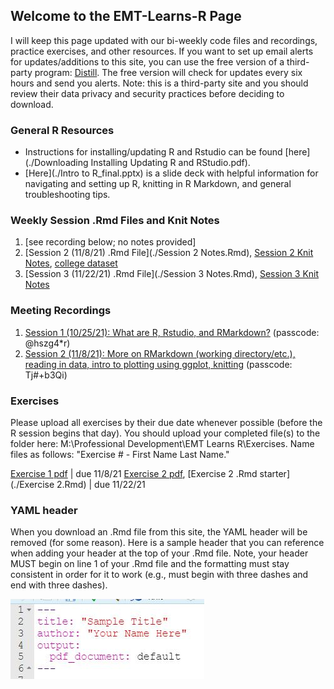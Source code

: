 ## Welcome to the EMT-Learns-R Page
I will keep this page updated with our bi-weekly code files and recordings, practice exercises, and other resources. If you want to set up email alerts for updates/additions to this site, you can use the free version of a third-party program: [Distill](https://distill.io/). The free version will check for updates every six hours and send you alerts. Note: this is a third-party site and you should review their data privacy and security practices before deciding to download.

### General R Resources
- Instructions for installing/updating R and Rstudio can be found [here](./Downloading Installing Updating R and RStudio.pdf).
- [Here](./Intro to R_final.pptx) is a slide deck with helpful information for navigating and setting up R, knitting in R Markdown, and general troubleshooting tips.

### Weekly Session .Rmd Files and Knit Notes
1. [see recording below; no notes provided]
2. [Session 2 (11/8/21) .Rmd File](./Session 2 Notes.Rmd), [Session 2 Knit Notes](./Session-2-Notes.pdf), [college dataset](./college.Rdata)
3. [Session 3 (11/22/21) .Rmd File](./Session 3 Notes.Rmd), [Session 3 Knit Notes](./Session-3-Notes.pdf)

### Meeting Recordings
1. [Session 1 (10/25/21): What are R, Rstudio, and RMarkdown?](https://us02web.zoom.us/rec/share/ouXW6BEqyR7O7-jd6hNhmg7aoaH2LxzhAkhr4bdq_TCd6P7sRzjlKBgeHeVqYAjf.DwEPL-ZgI_1oKyyx) (passcode: @hszg4*r)
2. [Session 2 (11/8/21): More on RMarkdown (working directory/etc.), reading in data, intro to plotting using ggplot, knitting](https://us02web.zoom.us/rec/share/-MQsEJHGdqYbut-v41xFGlw5gXl9Gc2WsJOrBiihRUFDk-4SD6k0wuWUe7w7JEnc.24ZixORrfVB4ffsL) (passcode: Tj#+b3Qi) 

### Exercises
Please upload all exercises by their due date whenever possible (before the R session begins that day). You should upload your completed file(s) to the folder here: M:\Professional Development\EMT Learns R\Exercises. Name files as follows: "Exercise # - First Name Last Name." 

[Exercise 1 pdf](./Exercise-1.pdf) |  due 11/8/21 
[Exercise 2 pdf](./Exercise-2.pdf), [Exercise 2 .Rmd starter](./Exercise 2.Rmd) | due 11/22/21 

### YAML header
When you download an .Rmd file from this site, the YAML header will be removed (for some reason). Here is a sample header that you can reference when adding your header at the top of your .Rmd file. Note, your header MUST begin on line 1 of your .Rmd file and the formatting must stay consistent in order for it to work (e.g., must begin with three dashes and end with three dashes).

![YAML header](./YAML_header.JPG)

